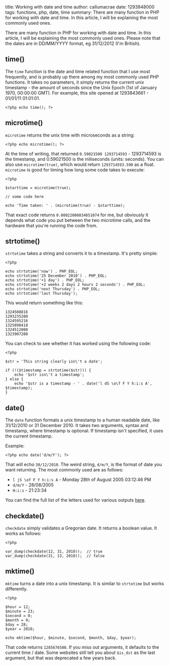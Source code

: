 <info>
title: Working with date and time
author: callumacrae
date: 1293948000
tags: functions, php, date, time
summary: There are many function in PHP for working with date and time. In this article, I will be explaining the most commonly used ones.
</info>

There are many function in PHP for working with date and time. In this article, I will be explaining the most commonly used ones. Please note that the dates are in DD/MM/YYYY format, eg 31/12/2012 (I'm British).

## time()

The `time` function is the  date and time related function that I use most frequently, and is probably up there among my most commonly used PHP functions. It takes no parameters, it simply returns the current unix timestamp - the amount of seconds since the Unix Epoch (1st of January 1970, 00:00:00 GMT). For example, this site opened at 1293843661 - 01/01/11 01:01:01.

	<?php echo time(); ?>

## microtime()

`microtime` returns the unix time with microseconds as a string:

	<?php echo microtime(); ?>

At the time of writing, that returned `0.59021500 1293714593` - 1293714593 is the timestamp, and 0.59021500 is the miliseconds (units: seconds). You can also use `microtime(true)`, which would return `1293714593.590` as a float. `microtime` is good for timing how long some code takes to execute:

	<?php

	$starttime = microtime(true);

	// some code here

	echo 'Time taken: ' . (microtime(true) - $starttime);

That exact code returns `0.00022006034851074` for me, but obviously it depends what code you put between the two microtime calls, and the hardware that you're running the code from.

## strtotime()

`strtotime` takes a string and converts it to a timestamp. It's pretty simple:

	<?php

	echo strtotime('now') . PHP_EOL;
	echo strtotime('25 December 2010') . PHP_EOL;
	echo strtotime('+1 day') . PHP_EOL;
	echo strtotime('+2 weeks 2 days 2 hours 2 seconds') . PHP_EOL;
	echo strtotime('next Thursday') . PHP_EOL;
	echo strtotime('last Thursday');

This would return something like this:

	1324508816
	1293235200
	1324595216
	1325898418
	1324512000
	1323907200

You can check to see whether it has worked using the following code:

	<?php

	$str = 'This string clearly isn\'t a date';

	if (!($timestamp = strtotime($str))) {
		echo '$str isn\'t a timestamp';
	} else {
		echo '$str is a timestamp - ' . date('l dS \o\f F Y h:i:s A', $timestamp);
	}

## date()

The `date` function formats a unix timestamp to a human readable date, like 31/12/2010 or 31 December 2010. It takes two arguments, syntax and timestamp, where timestamp is optional. If timestamp isn't specified, it uses the current timestamp.

Example:

	<?php echo date('d/m/Y'); ?>

That will echo `30/12/2010`. The weird string, `d/m/Y`, is the format of date you want returning. The most commonly used are as follows:

* `l jS \of F Y h:i:s A` - Monday 28th of August 2005 03:12:46 PM
* `d/m/Y` - 28/08/2005
* `H:i:s` - 21:23:34

You can find the full list of the letters used for various outputs [here](http://php.net/manual/en/function.date.php).

## checkdate()

`checkdate` simply validates a Gregorian date. It returns a boolean value. It works as follows:

	<?php

	var_dump(checkdate(12, 31, 2010));  // true
	var_dump(checkdate(31, 13, 2010));  // false

## mktime()

`mktime` turns a date into a unix timestamp. It is similar to `strtotime` but works differently.

	<?php

	$hour = 12;
	$minute = 23;
	$second = 0;
	$month = 9;
	$day = 28;
	$year = 2010;

	echo mktime($hour, $minute, $second, $month, $day, $year);

That code returns `1285676580`. If you miss out arguments, it defaults to the current time / date. Some websites still tell you about `$is_dst` as the last argument, but that was deprecated a few years back.
